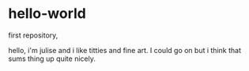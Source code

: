 # hello-world
first repository,

hello, i'm julise and i like titties and fine art.
I could go on but i think that sums thing up quite nicely.
